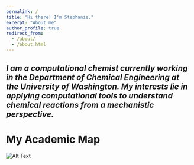 ```yaml
---
permalink: /
title: "Hi there! I'm Stephanie."
excerpt: "About me"
author_profile: true
redirect_from: 
  - /about/
  - /about.html
---
```


## _I am a computational chemist currently working in the Department of Chemical Engineering at the University of Washington. My interests lie in applying computational tools to understand chemical reactions from a mechanistic perspective._ 

My Academic Map
======
![Alt Text](/jobmap/job_map_animated_v1.gif)
